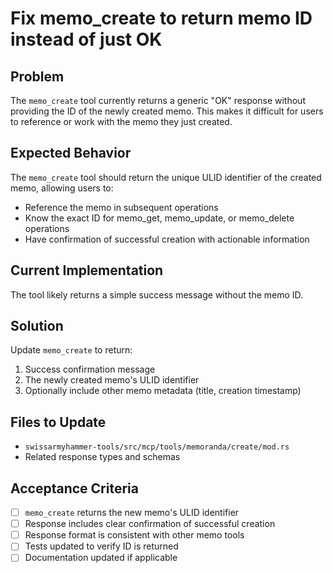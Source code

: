 # Fix memo_create to return memo ID instead of just OK

## Problem

The `memo_create` tool currently returns a generic "OK" response without providing the ID of the newly created memo. This makes it difficult for users to reference or work with the memo they just created.

## Expected Behavior

The `memo_create` tool should return the unique ULID identifier of the created memo, allowing users to:
- Reference the memo in subsequent operations
- Know the exact ID for memo_get, memo_update, or memo_delete operations
- Have confirmation of successful creation with actionable information

## Current Implementation

The tool likely returns a simple success message without the memo ID.

## Solution

Update `memo_create` to return:
1. Success confirmation message
2. The newly created memo's ULID identifier
3. Optionally include other memo metadata (title, creation timestamp)

## Files to Update

- `swissarmyhammer-tools/src/mcp/tools/memoranda/create/mod.rs`
- Related response types and schemas

## Acceptance Criteria

- [ ] `memo_create` returns the new memo's ULID identifier
- [ ] Response includes clear confirmation of successful creation
- [ ] Response format is consistent with other memo tools
- [ ] Tests updated to verify ID is returned
- [ ] Documentation updated if applicable